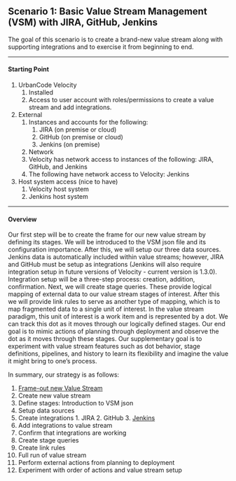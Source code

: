 

## Scenario 1: Basic Value Stream Management (VSM) with JIRA, GitHub, Jenkins

The goal of this scenario is to create a brand-new value stream along with supporting integrations and to exercise it from beginning to end.

___

#### Starting Point
1. UrbanCode Velocity
   1.	Installed
    2.	Access to user account with roles/permissions to create a value stream and add integrations.
2. External
   1. Instances and accounts for the following:
      1.	JIRA (on premise or cloud)
      2.	GitHub (on premise or cloud)
      3.	Jenkins (on premise)
   2.	Network
   1.	Velocity has network access to instances of the following: JIRA, GitHub, and Jenkins
   2.	The following have network access to Velocity: Jenkins
3. Host system access (nice to have)
   1.	Velocity host system
   2.	Jenkins host system

___

#### Overview
Our first step will be to create the frame for our new value stream by defining its stages. We will be introduced to the VSM json file and its configuration importance. After this, we will setup our three data sources. Jenkins data is automatically included within value streams; however, JIRA and GitHub must be setup as integrations (Jenkins will also require integration setup in future versions of Velocity - current version is 1.3.0). Integration setup will be a three-step process: creation, addition, confirmation. Next, we will create stage queries. These provide logical mapping of external data to our value stream stages of interest. After this we will provide link rules to serve as another type of mapping, which is to map fragmented data to a single unit of interest. In the value stream paradigm, this unit of interest is a work item and is represented by a dot.  We can track this dot as it moves through our logically defined stages. Our end goal is to mimic actions of planning through deployment and observe the dot as it moves through these stages. Our supplementary goal is to experiment with value stream features such as dot behavior, stage definitions, pipelines, and history to learn its flexibility and imagine the value it might bring to one’s process.

In summary, our strategy is as follows:
1.	[Frame-out new Value Stream](valueStream/valueStream.md)
  1.	Create new value stream
  2.	Define stages: Introduction to VSM json
2.	Setup data sources
  1.	Create integrations
    1.	JIRA
    2.	GitHub
    3. [Jenkins](jenkinsPlugin/jenkinsPlugin.md)
  2.	Add integrations to value stream
  3.	Confirm that integrations are working
3.	Create stage queries
4.	Create link rules
5.	Full run of value stream
  1.	Perform external actions from planning to deployment
  2.	Experiment with order of actions and value stream setup
